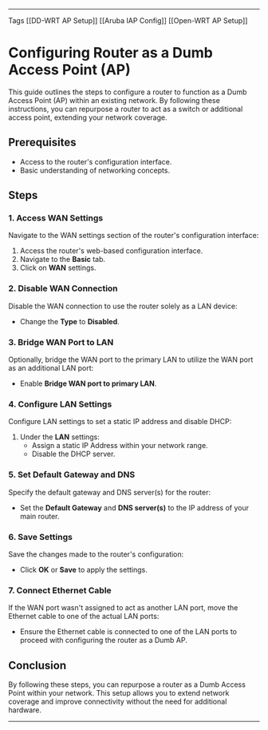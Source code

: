 

---
Tags [[DD-WRT AP Setup]] [[Aruba IAP Config]] [[Open-WRT AP Setup]]
# Configuring Router as a Dumb Access Point (AP)

This guide outlines the steps to configure a router to function as a Dumb Access Point (AP) within an existing network. By following these instructions, you can repurpose a router to act as a switch or additional access point, extending your network coverage.

## Prerequisites

- Access to the router's configuration interface.
- Basic understanding of networking concepts.

## Steps

### 1. Access WAN Settings

Navigate to the WAN settings section of the router's configuration interface:

1. Access the router's web-based configuration interface.
2. Navigate to the **Basic** tab.
3. Click on **WAN** settings.

### 2. Disable WAN Connection

Disable the WAN connection to use the router solely as a LAN device:

- Change the **Type** to **Disabled**.

### 3. Bridge WAN Port to LAN

Optionally, bridge the WAN port to the primary LAN to utilize the WAN port as an additional LAN port:

- Enable **Bridge WAN port to primary LAN**.

### 4. Configure LAN Settings

Configure LAN settings to set a static IP address and disable DHCP:

1. Under the **LAN** settings:
   - Assign a static IP Address within your network range.
   - Disable the DHCP server.

### 5. Set Default Gateway and DNS

Specify the default gateway and DNS server(s) for the router:

- Set the **Default Gateway** and **DNS server(s)** to the IP address of your main router.

### 6. Save Settings

Save the changes made to the router's configuration:

- Click **OK** or **Save** to apply the settings.

### 7. Connect Ethernet Cable

If the WAN port wasn't assigned to act as another LAN port, move the Ethernet cable to one of the actual LAN ports:

- Ensure the Ethernet cable is connected to one of the LAN ports to proceed with configuring the router as a Dumb AP.

## Conclusion

By following these steps, you can repurpose a router as a Dumb Access Point within your network. This setup allows you to extend network coverage and improve connectivity without the need for additional hardware.

---
